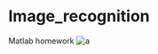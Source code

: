 # Image_recognition
Matlab homework
![a](https://github.com/ksc999/Image_recognition/tree/master/image/hide_space_1.bmp)

